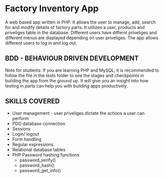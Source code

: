 # Factory Inventory App
A web based app written in PHP. It allows the user to manage, add, search for and modify details of factory parts. It utilizes a user, products and priveliges table in the database.
Different users have differnt priveliges and different menus are displayed depending on user priveliges.
The app allows different users to log in and log out.

## BDD - BEHAVIOUR DRIVEN DEVELOPMENT
Note for students:
If you are learning PHP and MySQL, it is recommended to follow the  file in the tests folder to see the stages and checkpoints in building the app from the ground up.  It will give you an insight into how testing in parts can help you with building apps productively.

## SKILLS COVERED
* User management - user priveliges dictate the actions a user can perform
* PDO database connection
* Sessions
* Login/ logout
* Form handling
* Regular expressions
* Relational database tables
* PHP Password hashing functions
   * password_verify()
   * password_hash()
   * password_get_info()
